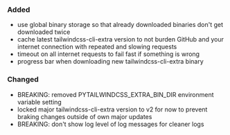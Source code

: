 ### Added

- use global binary storage so that already downloaded binaries don't get downloaded twice
- cache latest tailwindcss-cli-extra version to not burden GitHub and your internet connection with repeated and slowing requests
- timeout on all internet requests to fail fast if something is wrong
- progress bar when downloading new tailwindcss-cli-extra binary

### Changed

- BREAKING: removed PYTAILWINDCSS_EXTRA_BIN_DIR environment variable setting
- locked major tailwindcss-cli-extra version to v2 for now to prevent braking changes outside of own major updates
- BREAKING: don't show log level of log messages for cleaner logs
